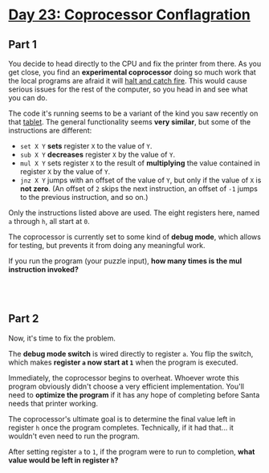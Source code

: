 # [Day 23: Coprocessor Conflagration](https://adventofcode.com/2017/day/23)


## Part 1


You decide to head directly to the CPU and fix the printer from there. As you get close, you find an **experimental coprocessor** doing so much work that the local programs are afraid it will [halt and catch fire](https://en.wikipedia.org/wiki/Halt_and_Catch_Fire). This would cause serious issues for the rest of the computer, so you head in and see what you can do.


The code it's running seems to be a variant of the kind you saw recently on that [tablet](https://adventofcode.com/2017/day/18). The general functionality seems **very similar**, but some of the instructions are different:

- `set X Y` **sets** register `X` to the value of `Y`.
- `sub X Y` **decreases** register `X` by the value of `Y`.
- `mul X Y` sets register `X` to the result of **multiplying** the value contained in register `X` by the value of `Y`.
- `jnz X Y` jumps with an offset of the value of `Y`, but only if the value of `X` is **not zero**. (An offset of `2` skips the next instruction, an offset of `-1` jumps to the previous instruction, and so on.)

Only the instructions listed above are used. The eight registers here, named `a` through `h`, all start at `0`.


The coprocessor is currently set to some kind of **debug mode**, which allows for testing, but prevents it from doing any meaningful work.


If you run the program (your puzzle input), **how many times is the mul instruction invoked?**


<br></br>
## Part 2


Now, it's time to fix the problem.


The **debug mode switch** is wired directly to register `a`. You flip the switch, which makes **register `a` now start at `1`** when the program is executed.


Immediately, the coprocessor begins to overheat. Whoever wrote this program obviously didn't choose a very efficient implementation. You'll need to **optimize the program** if it has any hope of completing before Santa needs that printer working.


The coprocessor's ultimate goal is to determine the final value left in register `h` once the program completes. Technically, if it had that... it wouldn't even need to run the program.


After setting register `a` to `1`, if the program were to run to completion, **what value would be left in register `h`?**
